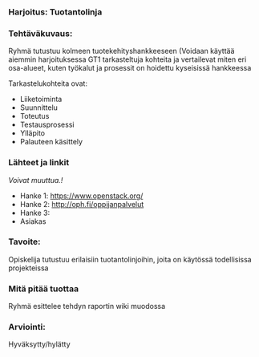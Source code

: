 ### Harjoitus:  Tuotantolinja

### Tehtäväkuvaus:

Ryhmä tutustuu kolmeen tuotekehityshankkeeseen (Voidaan käyttää aiemmin harjoituksessa GT1 tarkasteltuja kohteita ja vertailevat miten eri osa-alueet, kuten työkalut ja prosessit on hoidettu kyseisissä hankkeessa

Tarkastelukohteita ovat:

* Liiketoiminta
* Suunnittelu
* Toteutus
* Testausprosessi
* Ylläpito
* Palauteen käsittely

### Lähteet ja linkit

_Voivat muuttua.!_

* Hanke 1: https://www.openstack.org/
* Hanke 2: http://oph.fi/oppijanpalvelut
* Hanke 3:
* Asiakas

### Tavoite:

Opiskelija tutustuu erilaisiin tuotantolinjoihin, joita on käytössä todellisissa projekteissa

### Mitä pitää tuottaa

Ryhmä esittelee tehdyn raportin wiki muodossa

### Arviointi:

Hyväksytty/hylätty


